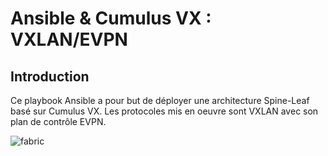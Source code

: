 # Ansible & Cumulus VX : VXLAN/EVPN
## Introduction
Ce playbook Ansible a pour but de déployer une architecture Spine-Leaf basé sur Cumulus VX. Les protocoles mis en oeuvre sont VXLAN avec son plan de contrôle EVPN.

![fabric](https://dantran.fr/img/fabric.svg)
